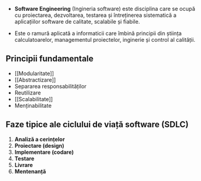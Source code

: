 - **Software Engineering** (Ingineria software) este disciplina care se ocupă cu proiectarea, dezvoltarea, testarea și întreținerea sistematică a aplicațiilor software de calitate, scalabile și fiabile.

- Este o ramură aplicată a informaticii care îmbină principii din știința calculatoarelor, managementul proiectelor, inginerie și control al calității.

## Principii fundamentale

- [[Modularitate]]
- [[Abstractizare]]
- Separarea responsabilităților
- Reutilizare
- [[Scalabilitate]]
- Menținabilitate

## Faze tipice ale ciclului de viață software (SDLC)

1. **Analiză a cerințelor**
2. **Proiectare (design)**
3. **Implementare (codare)**
4. **Testare**
5. **Livrare**
6. **Mentenanță**
